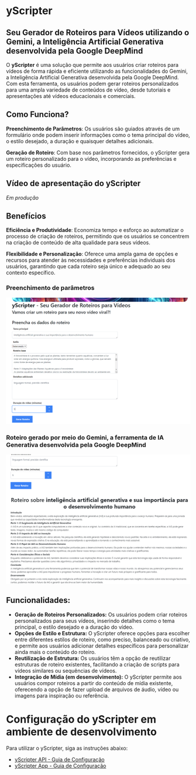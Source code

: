 # yScripter
## Seu Gerador de Roteiros para Vídeos utilizando o Gemini, a Inteligência Artificial Generativa desenvolvida pela Google DeepMind

O **yScripter** é uma solução que permite aos usuários criar roteiros para vídeos de forma rápida e eficiente utilizando as funcionalidades do Gemini, a Inteligência Artificial Generativa desenvolvida pela Google DeepMind. Com esta ferramenta, os usuários podem gerar roteiros personalizados para uma ampla variedade de conteúdos de vídeo, desde tutoriais e apresentações até vídeos educacionais e comerciais.

## Como Funciona?
**Preenchimento de Parâmetros**: Os usuários são guiados através de um formulário onde podem inserir informações como o tema principal do vídeo, o estilo desejado, a duração e quaisquer detalhes adicionais.

**Geração de Roteiro**: Com base nos parâmetros fornecidos, o yScripter gera um roteiro personalizado para o vídeo, incorporando as preferências e especificações do usuário.

## Vídeo de apresentação do yScripter
*Em produção*


## Benefícios
**Eficiência e Produtividade**: Economiza tempo e esforço ao automatizar o processo de criação de roteiros, permitindo que os usuários se concentrem na criação de conteúdo de alta qualidade para seus vídeos.

**Flexibilidade e Personalização**: Oferece uma ampla gama de opções e recursos para atender às necessidades e preferências individuais dos usuários, garantindo que cada roteiro seja único e adequado ao seu contexto específico.

### Preenchimento de parâmetros
![Preenchimento de parâmetros](extras/images/1.png)

### Roteiro gerado por meio do Gemini, a ferramenta de IA Generativa desenvolvida pela Google DeepMind
![Roteiro gerado pela aplicação](extras/images/2.png)

## Funcionalidades:
- **Geração de Roteiros Personalizados:** Os usuários podem criar roteiros personalizados para seus vídeos, inserindo detalhes como o tema principal, o estilo desejado e a duração do vídeo.
- **Opções de Estilo e Estrutura:** O yScripter oferece opções para escolher entre diferentes estilos de roteiro, como preciso, balanceado ou criativo, e permite aos usuários adicionar detalhes específicos para personalizar ainda mais o conteúdo do roteiro.
- **Reutilização de Estrutura:** Os usuários têm a opção de reutilizar estruturas de roteiro existentes, facilitando a criação de scripts para vídeos similares ou sequências de vídeos.
- **Integração de Mídia (em desenvolvimento):** O yScripter permite aos usuários compor roteiros a partir do conteúdo de mídia existente, oferecendo a opção de fazer upload de arquivos de áudio, vídeo ou imagens para inspiração ou referência.

# Configuração do yScripter em ambiente de desenvolvimento
Para utilizar o yScripter, siga as instruções abaixo:
- [yScripter API - Guia de Configuração](yscripter-api/README.md)
- [yScripter App - Guia de Configuração](yscripter-app/README.md)
